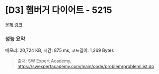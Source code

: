 # [D3] 햄버거 다이어트 - 5215 

[문제 링크](https://swexpertacademy.com/main/code/problem/problemDetail.do?contestProbId=AWT-lPB6dHUDFAVT) 

### 성능 요약

메모리: 20,724 KB, 시간: 875 ms, 코드길이: 1,269 Bytes



> 출처: SW Expert Academy, https://swexpertacademy.com/main/code/problem/problemList.do